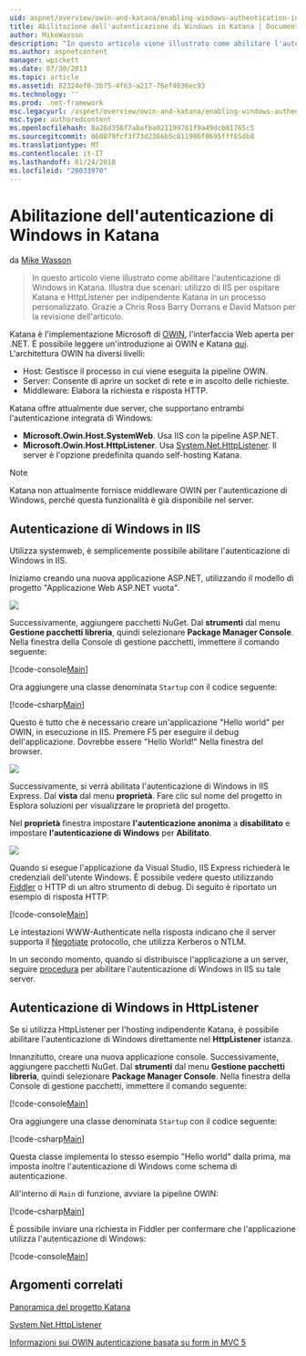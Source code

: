 ```yaml
---
uid: aspnet/overview/owin-and-katana/enabling-windows-authentication-in-katana
title: Abilitazione dell'autenticazione di Windows in Katana | Documenti Microsoft
author: MikeWasson
description: "In questo articolo viene illustrato come abilitare l'autenticazione di Windows in Katana. Illustra due scenari: utilizzo di IIS per ospitare Katana e HttpListener per indipendente Kat..."
ms.author: aspnetcontent
manager: wpickett
ms.date: 07/30/2013
ms.topic: article
ms.assetid: 82324ef0-3b75-4f63-a217-76ef4036ec93
ms.technology: ''
ms.prod: .net-framework
msc.legacyurl: /aspnet/overview/owin-and-katana/enabling-windows-authentication-in-katana
msc.type: authoredcontent
ms.openlocfilehash: 8a26d356f7abafba021199761f9a49dcb81765c5
ms.sourcegitcommit: 060879fcf3f73d2366b5c811986f8695fff65db8
ms.translationtype: MT
ms.contentlocale: it-IT
ms.lasthandoff: 01/24/2018
ms.locfileid: "28033970"
---
```

<a name="enabling-windows-authentication-in-katana"></a>Abilitazione dell'autenticazione di Windows in Katana
====================
da [Mike Wasson](https://github.com/MikeWasson)

> In questo articolo viene illustrato come abilitare l'autenticazione di Windows in Katana. Illustra due scenari: utilizzo di IIS per ospitare Katana e HttpListener per indipendente Katana in un processo personalizzato. Grazie a Chris Ross Barry Dorrans e David Matson per la revisione dell'articolo.


Katana è l'implementazione Microsoft di [OWIN](http://owin.org/), l'interfaccia Web aperta per .NET. È possibile leggere un'introduzione ai OWIN e Katana [qui](an-overview-of-project-katana.md). L'architettura OWIN ha diversi livelli:

- Host: Gestisce il processo in cui viene eseguita la pipeline OWIN.
- Server: Consente di aprire un socket di rete e in ascolto delle richieste.
- Middleware: Elabora la richiesta e risposta HTTP.

Katana offre attualmente due server, che supportano entrambi l'autenticazione integrata di Windows:

- **Microsoft.Owin.Host.SystemWeb**. Usa IIS con la pipeline ASP.NET.
- **Microsoft.Owin.Host.HttpListener**. Usa [System.Net.HttpListener](https://msdn.microsoft.com/library/system.net.httplistener.aspx). Il server è l'opzione predefinita quando self-hosting Katana.

> [!NOTE]
> Katana non attualmente fornisce middleware OWIN per l'autenticazione di Windows, perché questa funzionalità è già disponibile nel server.


## <a name="windows-authentication-in-iis"></a>Autenticazione di Windows in IIS

Utilizza systemweb, è semplicemente possibile abilitare l'autenticazione di Windows in IIS.

Iniziamo creando una nuova applicazione ASP.NET, utilizzando il modello di progetto "Applicazione Web ASP.NET vuota".

![](enabling-windows-authentication-in-katana/_static/image1.png)

Successivamente, aggiungere pacchetti NuGet. Dal **strumenti** dal menu **Gestione pacchetti libreria**, quindi selezionare **Package Manager Console**. Nella finestra della Console di gestione pacchetti, immettere il comando seguente:

[!code-console[Main](enabling-windows-authentication-in-katana/samples/sample1.cmd)]

Ora aggiungere una classe denominata `Startup` con il codice seguente:

[!code-csharp[Main](enabling-windows-authentication-in-katana/samples/sample2.cs)]

Questo è tutto che è necessario creare un'applicazione "Hello world" per OWIN, in esecuzione in IIS. ‎Premere F5 per eseguire il debug dell'applicazione. Dovrebbe essere "Hello World!" Nella finestra del browser.

![](enabling-windows-authentication-in-katana/_static/image2.png)

Successivamente, si verrà abilitata l'autenticazione di Windows in IIS Express. Dal **vista** dal menu **proprietà**. Fare clic sul nome del progetto in Esplora soluzioni per visualizzare le proprietà del progetto.

Nel **proprietà** finestra impostare **l'autenticazione anonima** a **disabilitato** e impostare **l'autenticazione di Windows** per  **Abilitato**.

![](enabling-windows-authentication-in-katana/_static/image3.png)

Quando si esegue l'applicazione da Visual Studio, IIS Express richiederà le credenziali dell'utente Windows. È possibile vedere questo utilizzando [Fiddler](http://fiddler2.com/home) o HTTP di un altro strumento di debug. Di seguito è riportato un esempio di risposta HTTP:

[!code-console[Main](enabling-windows-authentication-in-katana/samples/sample3.cmd?highlight=1,5-6)]

Le intestazioni WWW-Authenticate nella risposta indicano che il server supporta il [Negotiate](http://www.ietf.org/rfc/rfc4559.txt) protocollo, che utilizza Kerberos o NTLM.

In un secondo momento, quando si distribuisce l'applicazione a un server, seguire [procedura](https://www.iis.net/configreference/system.webserver/security/authentication/windowsauthentication) per abilitare l'autenticazione di Windows in IIS su tale server.

## <a name="windows-authentication-in-httplistener"></a>Autenticazione di Windows in HttpListener

Se si utilizza HttpListener per l'hosting indipendente Katana, è possibile abilitare l'autenticazione di Windows direttamente nel **HttpListener** istanza.

Innanzitutto, creare una nuova applicazione console. Successivamente, aggiungere pacchetti NuGet. Dal **strumenti** dal menu **Gestione pacchetti libreria**, quindi selezionare **Package Manager Console**. Nella finestra della Console di gestione pacchetti, immettere il comando seguente:

[!code-console[Main](enabling-windows-authentication-in-katana/samples/sample4.cmd)]

Ora aggiungere una classe denominata `Startup` con il codice seguente:

[!code-csharp[Main](enabling-windows-authentication-in-katana/samples/sample5.cs)]

Questa classe implementa lo stesso esempio "Hello world" dalla prima, ma imposta inoltre l'autenticazione di Windows come schema di autenticazione.

All'interno di `Main` di funzione, avviare la pipeline OWIN:

[!code-csharp[Main](enabling-windows-authentication-in-katana/samples/sample6.cs)]

È possibile inviare una richiesta in Fiddler per confermare che l'applicazione utilizza l'autenticazione di Windows:

[!code-console[Main](enabling-windows-authentication-in-katana/samples/sample7.cmd?highlight=1,4-5)]

## <a name="related-topics"></a>Argomenti correlati

[Panoramica del progetto Katana](an-overview-of-project-katana.md)

[System.Net.HttpListener](https://msdn.microsoft.com/library/system.net.httplistener.aspx)

[Informazioni sui OWIN autenticazione basata su form in MVC 5](https://blogs.msdn.com/b/webdev/archive/2013/07/03/understanding-owin-forms-authentication-in-mvc-5.aspx)
